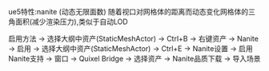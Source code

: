 ue5特性:nanite (动态无限面数)
随着视口对网格体的距离而动态变化网格体的三角面积(减少渲染压力),类似于自动LOD

启用方法
-> 选择大纲中资产(StaticMeshActor) -> Ctrl+B -> 右键资产 -> Nanite -> 启用
-> 选择大纲中资产(StaticMeshActor) -> Ctrl+E -> Nanite设置 -> 启用Nanite支持
-> 窗口 -> Quixel Bridge -> 选择资产 -> Nanite品质下载 -> 导入场景
